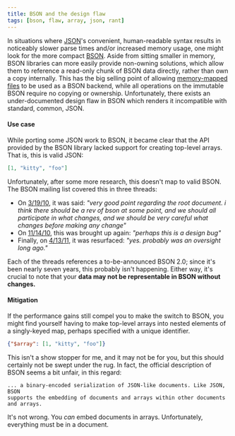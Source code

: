```yaml
---
title: BSON and the design flaw
tags: [bson, flaw, array, json, rant]
---
```


In situations where [JSON](http://json.org/)'s convenient, human-readable syntax
results in noticeably slower parse times and/or increased memory usage, one
might look for the more compact [BSON](http://bsonspec.org/). Aside from sitting
smaller in memory, BSON libraries can more easily provide non-owning solutions,
which allow them to reference a read-only chunk of BSON data directly, rather
than own a copy internally. This has the big selling point of allowing
[memory-mapped files](https://en.wikipedia.org/wiki/Memory-mapped_file) to be
used as a BSON backend, while all operations on the immutable BSON require no
copying or ownership. Unfortunately, there exists an under-documented design
flaw in BSON which renders it incompatible with standard, common, JSON.

#### Use case
While porting some JSON work to BSON, it became clear that the API provided by
the BSON library lacked support for creating top-level arrays. That is, this is
valid JSON:

```json
[1, "kitty", "foo"]
```

Unfortunately, after some more research, this doesn't map to valid BSON. The
BSON mailing list covered this in three threads:

* On [3/19/10](https://groups.google.com/forum/#!searchin/bson/array$20root%7csort:relevance/bson/b7Jav8Xg2vo/paZvbDHP50AJ), it was said: *"very good point regarding the root document. i think there should be a rev of bson at some point, and we should all participate in what changes, and we should be very careful what changes before making any change"*
* On [11/14/10](https://groups.google.com/forum/#!searchin/bson/array$20root%7Csort:relevance/bson/VHaO42PPMGc/l-ZqIMcLpfMJ), this was brought up again: *"perhaps this is a design bug"*
* Finally, on [4/13/11](https://groups.google.com/forum/#!msg/bson/Y6gN4Btd6us/H_F-nilcXiAJ;context-place=forum/bson), it was resurfaced: *"yes.  probably was an oversight long ago."*

Each of the threads references a to-be-announced BSON 2.0; since it's been
nearly seven years, this probably isn't happening. Either way, it's crucial to
note that your **data may not be representable in BSON without changes.**

#### Mitigation
If the performance gains still compel you to make the switch to BSON, you might
find yourself having to make top-level arrays into nested elements of a
singly-keyed map, perhaps specified with a unique identifier.

```json
{"$array": [1, "kitty", "foo"]}
```

This isn't a show stopper for me, and it may not be for you, but this should
certainly not be swept under the rug. In fact, the official description of BSON
seems a bit unfair, in this regard:

    ... a binary-encoded serialization of JSON-like documents. Like JSON, BSON
    supports the embedding of documents and arrays within other documents
    and arrays.

It's not wrong. You *can* embed documents in arrays. Unfortunately, everything
must be in a document.
